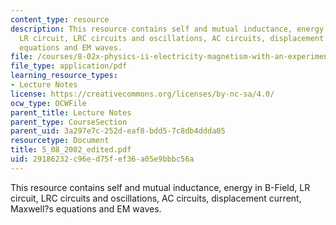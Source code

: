 ```yaml
---
content_type: resource
description: This resource contains self and mutual inductance, energy in B-Field,
  LR circuit, LRC circuits and oscillations, AC circuits, displacement current, Maxwell?s
  equations and EM waves.
file: /courses/8-02x-physics-ii-electricity-magnetism-with-an-experimental-focus-spring-2005/29186232c96ed75fef36a05e9bbbc56a_5_08_2002_edited.pdf
file_type: application/pdf
learning_resource_types:
- Lecture Notes
license: https://creativecommons.org/licenses/by-nc-sa/4.0/
ocw_type: OCWFile
parent_title: Lecture Notes
parent_type: CourseSection
parent_uid: 3a297e7c-252d-eaf8-bdd5-7c8db4ddda05
resourcetype: Document
title: 5_08_2002_edited.pdf
uid: 29186232-c96e-d75f-ef36-a05e9bbbc56a
---
```

This resource contains self and mutual inductance, energy in B-Field, LR circuit, LRC circuits and oscillations, AC circuits, displacement current, Maxwell?s equations and EM waves.